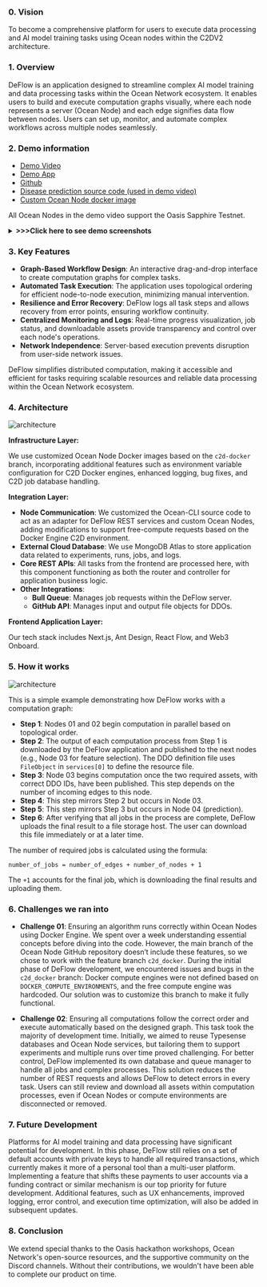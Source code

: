 ### 0. Vision
To become a comprehensive platform for users to execute data processing and AI model training tasks using Ocean nodes within the C2DV2 architecture.

### 1. Overview

DeFlow is an application designed to streamline complex AI model training and data processing tasks within the Ocean Network ecosystem. It enables users to build and execute computation graphs visually, where each node represents a server (Ocean Node) and each edge signifies data flow between nodes. Users can set up, monitor, and automate complex workflows across multiple nodes seamlessly.

### 2. Demo information 
- [Demo Video]()
- [Demo App](https://deflow.a2n.finance)
- [Github](https://github.com/a2nfinance/deflow/tree/main)
- [Disease prediction source code (used in demo video)](https://github.com/a2nfinance/deflow-example/tree/main/disease_prediction)
- [Custom Ocean Node docker image](https://hub.docker.com/repository/docker/a2nfinance/ocean_node/general)

All Ocean Nodes in the demo video support the Oasis Sapphire Testnet.
<details>
  <summary>
    <b> >>>Click here to see demo screenshots</b>
  </summary>

| ![](https://deflow.a2n.finance/docs/computation_graph_design.png) | 
|:--:| 
| *Design a computation graph* |

| ![](https://deflow.a2n.finance/docs/experiment_detail.png) | 
|:--:| 
| *Details of an experiment* |

| ![](https://deflow.a2n.finance/docs/run_detail.png) | 
|:--:| 
| *Details of an experiment run* |

 </details>

### 3. Key Features

- **Graph-Based Workflow Design**: An interactive drag-and-drop interface to create computation graphs for complex tasks.
- **Automated Task Execution**: The application uses topological ordering for efficient node-to-node execution, minimizing manual intervention.
- **Resilience and Error Recovery**: DeFlow logs all task steps and allows recovery from error points, ensuring workflow continuity.
- **Centralized Monitoring and Logs**: Real-time progress visualization, job status, and downloadable assets provide transparency and control over each node's operations.
- **Network Independence**: Server-based execution prevents disruption from user-side network issues.

DeFlow simplifies distributed computation, making it accessible and efficient for tasks requiring scalable resources and reliable data processing within the Ocean Network ecosystem.


### 4. Architecture
![architecture](https://deflow.a2n.finance/docs/Architecture.jpg)

**Infrastructure Layer:**

We use customized Ocean Node Docker images based on the `c2d-docker` branch, incorporating additional features such as environment variable configuration for C2D Docker engines, enhanced logging, bug fixes, and C2D job database handling.

**Integration Layer:**

- **Node Communication**: We customized the Ocean-CLI source code to act as an adapter for DeFlow REST services and custom Ocean Nodes, adding modifications to support free-compute requests based on the Docker Engine C2D environment.
- **External Cloud Database**: We use MongoDB Atlas to store application data related to experiments, runs, jobs, and logs.
- **Core REST APIs**: All tasks from the frontend are processed here, with this component functioning as both the router and controller for application business logic.
- **Other Integrations**:  
  - **Bull Queue**: Manages job requests within the DeFlow server.
  - **GitHub API**: Manages input and output file objects for DDOs.

**Frontend Application Layer:**

Our tech stack includes Next.js, Ant Design, React Flow, and Web3 Onboard.
### 5. How it works
![architecture](https://deflow.a2n.finance/docs/How_it_work.jpg)

This is a simple example demonstrating how DeFlow works with a computation graph:

- **Step 1**: Nodes 01 and 02 begin computation in parallel based on topological order.
- **Step 2**: The output of each computation process from Step 1 is downloaded by the DeFlow application and published to the next nodes (e.g., Node 03 for feature selection). The DDO definition file uses `FileObject` in `services[0]` to define the resource file.
- **Step 3**: Node 03 begins computation once the two required assets, with correct DDO IDs, have been published. This step depends on the number of incoming edges to this node.
- **Step 4**: This step mirrors Step 2 but occurs in Node 03.
- **Step 5**: This step mirrors Step 3 but occurs in Node 04 (prediction).
- **Step 6**: After verifying that all jobs in the process are complete, DeFlow uploads the final result to a file storage host. The user can download this file immediately or at a later time.

The number of required jobs is calculated using the formula:

```number_of_jobs = number_of_edges + number_of_nodes + 1```

The `+1` accounts for the final job, which is downloading the final results and uploading them.


### 6. Challenges we ran into
- **Challenge 01**: Ensuring an algorithm runs correctly within Ocean Nodes using Docker Engine. We spent over a week understanding essential concepts before diving into the code. However, the main branch of the Ocean Node GitHub repository doesn’t include these features, so we chose to work with the feature branch `c2d_docker`. During the initial phase of DeFlow development, we encountered issues and bugs in the `c2d_docker` branch: Docker compute engines were not defined based on `DOCKER_COMPUTE_ENVIRONMENTS`, and the free compute engine was hardcoded. Our solution was to customize this branch to make it fully functional.

- **Challenge 02**: Ensuring all computations follow the correct order and execute automatically based on the designed graph. This task took the majority of development time. Initially, we aimed to reuse Typesense databases and Ocean Node services, but tailoring them to support experiments and multiple runs over time proved challenging. For better control, DeFlow implemented its own database and queue manager to handle all jobs and complex processes. This solution reduces the number of REST requests and allows DeFlow to detect errors in every task. Users can still review and download all assets within computation processes, even if Ocean Nodes or compute environments are disconnected or removed.

### 7. Future Development
Platforms for AI model training and data processing have significant potential for development. In this phase, DeFlow still relies on a set of default accounts with private keys to handle all required transactions, which currently makes it more of a personal tool than a multi-user platform. Implementing a feature that shifts these payments to user accounts via a funding contract or similar mechanism is our top priority for future development. Additional features, such as UX enhancements, improved logging, error control, and execution time optimization, will also be added in subsequent updates.

### 8. Conclusion
We extend special thanks to the Oasis hackathon workshops, Ocean Network's open-source resources, and the supportive community on the Discord channels. Without their contributions, we wouldn't have been able to complete our product on time.
